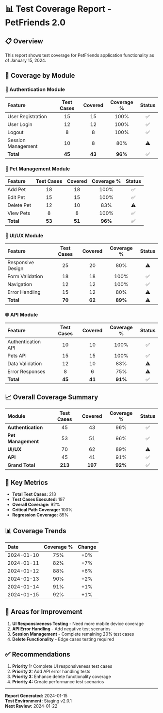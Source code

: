 # 📊 Test Coverage Report - PetFriends 2.0

## 📋 Overview
This report shows test coverage for PetFriends application functionality as of January 15, 2024.

## 🎯 Coverage by Module

### 🔐 Authentication Module
| Feature | Test Cases | Covered | Coverage % | Status |
|:---|:---:|:---:|:---:|:---:|
| User Registration | 15 | 15 | 100% | ✅ |
| User Login | 12 | 12 | 100% | ✅ |
| Logout | 8 | 8 | 100% | ✅ |
| Session Management | 10 | 8 | 80% | ⚠️ |
| **Total** | **45** | **43** | **96%** | ✅ |

### 🐾 Pet Management Module
| Feature | Test Cases | Covered | Coverage % | Status |
|:---|:---:|:---:|:---:|:---:|
| Add Pet | 18 | 18 | 100% | ✅ |
| Edit Pet | 15 | 15 | 100% | ✅ |
| Delete Pet | 12 | 10 | 83% | ⚠️ |
| View Pets | 8 | 8 | 100% | ✅ |
| **Total** | **53** | **51** | **96%** | ✅ |

### 🎨 UI/UX Module
| Feature | Test Cases | Covered | Coverage % | Status |
|:---|:---:|:---:|:---:|:---:|
| Responsive Design | 25 | 20 | 80% | ⚠️ |
| Form Validation | 18 | 18 | 100% | ✅ |
| Navigation | 12 | 12 | 100% | ✅ |
| Error Handling | 15 | 12 | 80% | ⚠️ |
| **Total** | **70** | **62** | **89%** | ⚠️ |

### 🌐 API Module
| Feature | Test Cases | Covered | Coverage % | Status |
|:---|:---:|:---:|:---:|:---:|
| Authentication API | 10 | 10 | 100% | ✅ |
| Pets API | 15 | 15 | 100% | ✅ |
| Data Validation | 12 | 10 | 83% | ⚠️ |
| Error Responses | 8 | 6 | 75% | ⚠️ |
| **Total** | **45** | **41** | **91%** | ✅ |

## 📈 Overall Coverage Summary

| Module | Test Cases | Covered | Coverage % | Status |
|:---|:---:|:---:|:---:|:---:|
| **Authentication** | 45 | 43 | 96% | ✅ |
| **Pet Management** | 53 | 51 | 96% | ✅ |
| **UI/UX** | 70 | 62 | 89% | ⚠️ |
| **API** | 45 | 41 | 91% | ✅ |
| **Grand Total** | **213** | **197** | **92%** | ✅ |

## 🎯 Key Metrics

- **Total Test Cases:** 213
- **Test Cases Executed:** 197
- **Overall Coverage:** 92%
- **Critical Path Coverage:** 100%
- **Regression Coverage:** 85%

## 📊 Coverage Trends

| Date | Coverage % | Change |
|:---|:---:|:---:|
| 2024-01-10 | 75% | +0% |
| 2024-01-11 | 82% | +7% |
| 2024-01-12 | 88% | +6% |
| 2024-01-13 | 90% | +2% |
| 2024-01-14 | 91% | +1% |
| 2024-01-15 | 92% | +1% |

## 🎯 Areas for Improvement

1. **UI Responsiveness Testing** - Need more mobile device coverage
2. **API Error Handling** - Add negative test scenarios
3. **Session Management** - Complete remaining 20% test cases
4. **Delete Functionality** - Edge cases testing required

## ✅ Recommendations

1. **Priority 1:** Complete UI responsiveness test cases
2. **Priority 2:** Add API error handling tests
3. **Priority 3:** Enhance delete functionality coverage
4. **Priority 4:** Create performance test scenarios

---

**Report Generated:** 2024-01-15  
**Test Environment:** Staging v2.0.1  
**Next Review:** 2024-01-22
